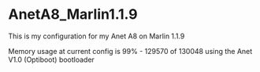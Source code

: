 # AnetA8_Marlin1.1.9
This is my configuration for my Anet A8 on Marlin 1.1.9

Memory usage at current config is 99% - 129570 of 130048 using the Anet V1.0 (Optiboot) bootloader
